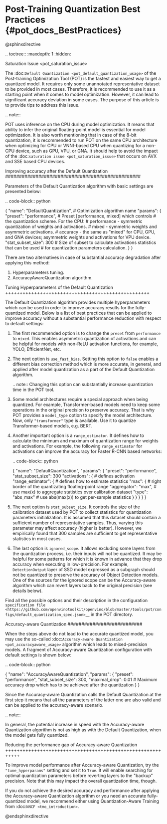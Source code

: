 #  Post-Training Quantization Best Practices {#pot_docs_BestPractices}

@sphinxdirective

.. toctree::
   :maxdepth: 1
   :hidden:

   Saturation Issue <pot_saturation_issue>


The :doc:`Default Quantization <pot_default_quantization_usage>` of the Post-training Optimization Tool (POT) is
the fastest and easiest way to get a quantized model. It requires only some unannotated representative dataset to be provided in most cases. Therefore, it is recommended to use it as a starting point when it comes to model optimization. However, it can lead to significant accuracy deviation in some cases. The purpose of this article is to provide tips to address this issue.

.. note::

   POT uses inference on the CPU during model optimization. It means that ability to infer the original floating-point model is essential for model optimization. It is also worth mentioning that in case of the 8-bit quantization, it is recommended to run POT on the same CPU architecture when optimizing for CPU or VNNI-based CPU when quantizing for a non-CPU device, such as GPU, VPU, or GNA. It should help to avoid the impact of the :doc:`saturation issue <pot_saturation_issue>` that occurs on AVX and SSE based CPU devices.


Improving accuracy after the Default Quantization
#################################################

Parameters of the Default Quantization algorithm with basic settings are presented below:

.. code-block:: python

   {
       "name": "DefaultQuantization", # Optimization algorithm name
       "params": {
           "preset": "performance", # Preset [performance, mixed] which controls
                                    # the quantization scheme. For the CPU:
                                    # performance - symmetric quantization  of weights and activations.
                                    # mixed - symmetric weights and asymmetric activations.
                                    # accuracy - the same as "mixed" for CPU, GPU, and GNA devices; asymmetric weights and activations for VPU device.
           "stat_subset_size": 300  # Size of subset to calculate activations statistics that can be used
                                    # for quantization parameters calculation.
       }
   }


There are two alternatives in case of substantial accuracy degradation after applying this method:

1. Hyperparameters tuning.
2. AccuracyAwareQuantization algorithm.

Tuning Hyperparameters of the Default Quantization
++++++++++++++++++++++++++++++++++++++++++++++++++

The Default Quantization algorithm provides multiple hyperparameters which can be used in order to improve accuracy results for the fully-quantized model.
Below is a list of best practices that can be applied to improve accuracy without a substantial performance reduction with respect to default settings:

1. The first recommended option is to change the ``preset`` from ``performance`` to ``mixed``. This enables asymmetric quantization of activations and can be helpful for models with non-ReLU activation functions, for example, YOLO, EfficientNet, etc.
2. The next option is ``use_fast_bias``. Setting this option to ``false`` enables a different bias correction method which is more accurate, in general, and applied after model quantization as a part of the Default Quantization algorithm.

   .. note:: Changing this option can substantially increase quantization time in the POT tool.

3. Some model architectures require a special approach when being quantized. For example, Transformer-based models need to keep some operations in the original precision to preserve accuracy. That is why POT provides a ``model_type`` option to specify the model architecture. Now, only ``"transformer"`` type is available. Use it to quantize Transformer-based models, e.g. BERT.
4. Another important option is a `range_estimator`. It defines how to calculate the minimum and maximum of quantization range for weights and activations. For example, the following ``range_estimator`` for activations can improve the accuracy for Faster R-CNN based networks:

   .. code-block:: python

      {
          "name": "DefaultQuantization",
          "params": {
              "preset": "performance",
              "stat_subset_size": 300
              "activations": {                 # defines activation
                  "range_estimator": {         # defines how to estimate statistics
                      "max": {                 # right border of the quantizating floating-point range
                          "aggregator": "max", # use max(x) to aggregate statistics over calibration dataset
                          "type": "abs_max"    # use abs(max(x)) to get per-sample statistics
                      }
                  }
              }
          }
      }


5. The next option is ``stat_subset_size``. It controls the size of the calibration dataset used by POT to collect statistics for quantization parameters initialization. It is assumed that this dataset should contain a sufficient number of representative samples. Thus, varying this parameter may affect accuracy (higher is better). However, we empirically found that 300 samples are sufficient to get representative statistics in most cases.
6. The last option is ``ignored_scope``. It allows excluding some layers from the quantization process, i.e. their inputs will not be quantized. It may be helpful for some patterns for which it is known in advance that they drop accuracy when executing in low-precision. For example, ``DetectionOutput`` layer of SSD model expressed as a subgraph should not be quantized to preserve the accuracy of Object Detection models. One of the sources for the ignored scope can be the Accuracy-aware algorithm which can revert layers back to the original precision (see details below).

Find all the possible options and their description in the configuration `specification file <https://github.com/openvinotoolkit/openvino/blob/master/tools/pot/configs/default_quantization_spec.json>`__ in the POT directory.

Accuracy-aware Quantization
###########################

When the steps above do not lead to the accurate quantized model, you may use the so-called :doc:`Accuracy-aware Quantization <pot_accuracyaware_usage>` algorithm which leads to mixed-precision models. A fragment of Accuracy-aware Quantization configuration with default settings is shown below:

.. code-block:: python

   {
       "name": "AccuracyAwareQuantization",
       "params": {
           "preset": "performance",
           "stat_subset_size": 300,
           "maximal_drop": 0.01 # Maximum accuracy drop which has to be achieved after the quantization
       }
   }


Since the Accuracy-aware Quantization calls the Default Quantization at the first step it means that all the parameters of the latter one are also valid and can be applied to the accuracy-aware scenario.

.. note::

   In general, the potential increase in speed with the Accuracy-aware Quantization algorithm is not as high  as with the Default Quantization, when the model gets fully quantized.


Reducing the performance gap of Accuracy-aware Quantization
+++++++++++++++++++++++++++++++++++++++++++++++++++++++++++

To improve model performance after Accuracy-aware Quantization, try the ``"tune_hyperparams"`` setting and set it to ``True``. It will enable searching for optimal quantization parameters before reverting layers to the "backup" precision. Note that this may impact the overall quantization time, though.

If you do not achieve the desired accuracy and performance after applying the Accuracy-aware Quantization algorithm or you need an accurate fully-quantized model, we recommend either using Quantization-Aware Training from :doc:`NNCF <tmo_introduction>`.

@endsphinxdirective